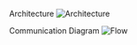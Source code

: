 Architecture
![Architecture](https://github.com/jlee629/AWS-Text-To-Speech-App/assets/113372052/6fb57d53-eb41-4e5d-b167-504a050fd517)

Communication Diagram
![Flow](https://github.com/jlee629/AWS-Text-To-Speech-App/assets/113372052/7fe956f4-d2ef-433a-8c81-9666110bdbfa)
